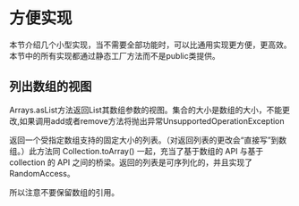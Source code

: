 # 方便实现

本节介绍几个小型实现，当不需要全部功能时，可以比通用实现更方便，更高效。本节中的所有实现都通过静态工厂方法而不是public类提供。

## 列出数组的视图

 Arrays.asList方法返回List其数组参数的视图。集合的大小是数组的大小，不能更改,如果调用add或者remove方法将抛出异常UnsupportedOperationException
 
 返回一个受指定数组支持的固定大小的列表。（对返回列表的更改会“直接写”到数组。）此方法同 Collection.toArray() 一起，充当了基于数组的 API 与基于 collection 的 API 之间的桥梁。返回的列表是可序列化的，并且实现了 RandomAccess。
 
 所以注意不要保留数组的引用。